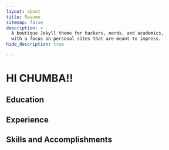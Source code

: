 ```yaml
---
layout: about
title: Resume
sitemap: false
description: >
  A boutique Jekyll theme for hackers, nerds, and academics,
  with a focus on personal sites that are meant to impress.
hide_description: true

---
```


# HI CHUMBA!!

<!--author-->

## Education


## Experience

## Skills and Accomplishments
